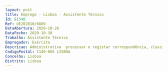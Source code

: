 ```yaml
--- 
layout: post
title: Emprego - Lisboa - Assistente Técnico
Id: 81540
Ref: OE202010/0889
DataAbertura: 2020-10-26
DataFecho: 2020-10-30
Trabalho: Assistente Técnico
Empregador: Exército
Descricao: Administrativa  processar e registar correspondência, classificar e arquivarprocessos administrativos, elaborar notas, ofícios, e outros documentos, atualizarbase de dados, preparar relatórios e correspondência de rotina, transcreverinformação para computadores e rececionar, acionar, e informar os contatosestabelecidos.
CodigoPostal: 1149-065 LISBOA
Concelho: Lisboa
Distrito: Lisboa
--- 
```

